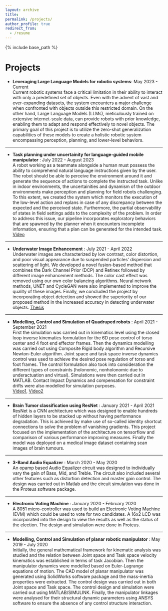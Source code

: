 ```yaml
---
layout: archive
title: 
permalink: /projects/
author_profile: true
redirect_from:
  - /resume
---
```


{% include base_path %}

Projects
======
* **Leveraging Large Language Models for robotic systems**: May 2023 - Current\
Current robotic systems face a critical limitation in their ability to interact with only a predefined set of objects. Even with the advent of vast and ever-expanding datasets, the system encounters a major challenge when confronted with objects outside this restricted domain. On the other hand, Large Language Models (LLMs), meticulously trained on extensive internet-scale data, can provide robots with prior knowledge, enabling them to adapt and respond effectively to novel objects. The primary goal of this project is to utilize the zero-shot generalization capabilities of these models to create a holistic robotic system encompassing perception, planning, and lower-level behaviors.

---

* **Task planning under uncertainity for language-guided mobile manipulator** : July 2022 - August 2023\
A robot working as a teammate alongside a human must possess the ability to comprehend natural language instructions given by the user. The robot should be able to perceive the environment around it and generate the sequence of actions to complete the instructed task. Unlike in indoor environments, the uncertainities and dynamism of the outdoor environments make perception and planning for field robots challenging. To this extent, we created the system which monitors the execution of the low-level action and replans in case of any discrepancy between the expected and the perceived state. Furthermore, the partial observability of states in field settings adds to the complexity of the problem. In order to address this issue, our pipeline incorporates exploratory behaviors that are spawned by the planner when it encounters incomplete information, ensuring that a plan can be generated for the intended task. [Video](https://youtu.be/sB60bjTd4go)

---

* **Underwater Image Enhancement** : July 2021 - April 2022\
Underwater images are characterized by low contrast, color distortion, and poor visual appearance due to suspended particles' dispersion and scattering of light. We developed a novel fusion-based method that combines the Dark Channel Prior (DCP) and Retinex followed by different image enhancement methods. The color cast effect was removed using our own color balancing algorithms. Neural network methods, UNET and CycleGAN were also implemented to improve the quality of these images. Finally, we concluded the project by incorporating object detection and showed the superiority of our proposed method in the increased accuracy in detecting underwater objects. [Thesis](https://drive.google.com/file/d/1ADiXYufhGzuSJF_GerbJmMzHQ3YGhuF3/view?usp=sharing)

---

* **Modelling, Control and Simulation of Quadruped robots** : April 2021 - September 2021 \
First the simulation was carried out in kinematics level using the closed loop inverse kinematics formulation for the 6D pose control of torso center and 4 foot end effector frames. Then the dynamics modelling was carried out using Composite Rigid body algorithm and Recursive Newton-Euler algorithm. Joint space and task space inverse dynamics control was used to achieve the desired pose regulation of torso and foot frames. The control formulation also took into consideration the different types of constraints (holonomic, nonholonomic due to underactuation and virtual). Simulations were then carried out in MATLAB. Contact Impact Dynamics and compensation for constraint drifts were also modelled for simulation purposes.\
[Video1](https://youtu.be/GAu-791Tc70), [Video2](https://youtu.be/n5TkmluuKZQ)

---

* **Brain Tumor classification using ResNet** : January 2021 - April 2021 \
ResNet is a CNN architecture which was designed to enable hundreds of hidden layers to be stacked up without having performance degradation. This is achieved by make use of so-called identity shortcut connections to solve the problem of vanishing gradients. This project focused on the implementation of the architecture on tensorflow and comparison of various performance improving measures. Finally the model was deployed on a medical image dataset containing scan images of brain tumours.

---

* **3-Band Audio Equalizer** : March 2020 - May 2020\
An opamp based Audio Equalizer circuit was designed to individually vary the gain of Bass, Mid, and Treble. The circuit also included several other features such as distortion detection and master gain control. The design was carried out in Matlab and the circuit simulation was done in the Proteus software package.

---

* **Electronic Voting Machine** : January 2020 - February 2020 \
A 8051 micro-controller was used to build an Electronic Voting Machine (EVM) which could be used to vote for two candidates. A 16x2 LCD was incorporated into the design to view the results as well as the status of the election. The design and simulation were done in Proteus.

---

* **Modelling, Control and Simulation of planar robotic manipulator** : May 2019 - July 2020\
Initially, the general mathematical framework for kinematic analysis was studied and the relation between Joint space and Task space velocity kinematics was established in terms of task Jacobian. Then the manipulator dynamics were modelled based on Euler-Lagrange equations of motion. The CAD model of planar manipulator was generated using SolidWorks software package and the mass-inertia properties were extracted. The control design was carried out in both Joint space and Task space. The control design and simulation were carried out using MATLAB/SIMULINK. Finally, the manipulator linkages were analysed for their structural dynamic parameters using ANSYS software to ensure the absence of any control structure interaction.

